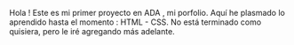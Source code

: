 Hola ! Este es mi primer proyecto en ADA , mi porfolio.
Aquí he plasmado lo aprendido hasta el momento : HTML - CSS.
No está terminado como quisiera, pero le iré agregando más adelante.
